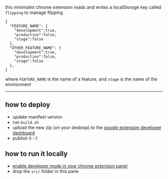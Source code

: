 this minimalist chrome extension reads and writes a localStorage key called `flipping` to manage flipping

```
{
  "FEATURE_NAME": {
    "development":true,
    "production":false,
    "stage":false
  },
  "OTHER_FEATURE_NAME": {
    "development":true,
    "production":false,
    "stage":false
  },
}
```

where `FEATURE_NAME` is the name of a feature, and `stage` is the name of the environment


---

## how to deploy

* update manifest version
* run `build.sh`
* upload the new zip (on your desktop) to the [google extension developer dashboard](https://chrome.google.com/webstore/developer/dashboard)
* publish it :-)

## how to run it locally

* [enable developer mode in your chrome extension panel](https://www.youtube.com/watch?v=vGxpOBnLzp8)
* drop the `src/` folder in this pane




